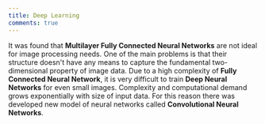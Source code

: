 ```yaml
---
title: Deep Learning
comments: true
---
```

It was found that **Multilayer Fully Connected Neural Networks** are not ideal for image processing needs. One of the main problems is that their structure doesn't have any means to capture the fundamental two-dimensional property of image data. Due to a high complexity of **Fully Connected Neural Network**, it is very difficult to train **Deep Neural Networks** for even small images. Complexity and computational demand grows exponentially with size of input data. For this reason there was developed new model of neural networks called **Convolutional Neural Networks**.
